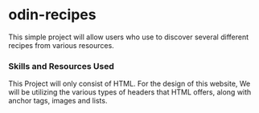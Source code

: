 # odin-recipes

This simple project will allow users who use to discover several different recipes from various resources.

### Skills and Resources Used

This Project will only consist of HTML. For the design of this website, We will be utilizing the various types of headers that HTML offers, along with anchor tags, images and lists.
